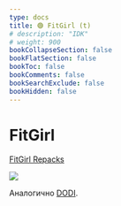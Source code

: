 ```yaml
---
type: docs
title: 🟢 FitGirl (t)
# description: "IDK"
# weight: 900
bookCollapseSection: false
bookFlatSection: false
bookToc: false
bookComments: false
bookSearchExclude: false
bookHidden: false
---
```


# FitGirl

[FitGirl Repacks](https://fitgirl-repacks.site/?nt)

![](@img/fitgirl-screenshot.jpg)

Аналогично [DODI](../dodi).
